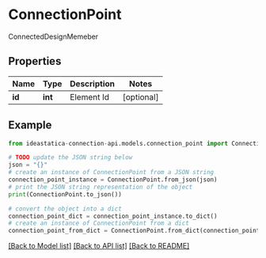 # ConnectionPoint

ConnectedDesignMemeber

## Properties

Name | Type | Description | Notes
------------ | ------------- | ------------- | -------------
**id** | **int** | Element Id | [optional] 

## Example

```python
from ideastatica-connection-api.models.connection_point import ConnectionPoint

# TODO update the JSON string below
json = "{}"
# create an instance of ConnectionPoint from a JSON string
connection_point_instance = ConnectionPoint.from_json(json)
# print the JSON string representation of the object
print(ConnectionPoint.to_json())

# convert the object into a dict
connection_point_dict = connection_point_instance.to_dict()
# create an instance of ConnectionPoint from a dict
connection_point_from_dict = ConnectionPoint.from_dict(connection_point_dict)
```
[[Back to Model list]](../README.md#documentation-for-models) [[Back to API list]](../README.md#documentation-for-api-endpoints) [[Back to README]](../README.md)



